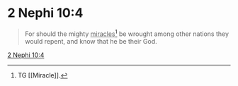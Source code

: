 # 2 Nephi 10:4

> For should the mighty <u>miracles</u>[^a] be wrought among other nations they would repent, and know that he be their God.

[2 Nephi 10:4](https://www.churchofjesuschrist.org/study/scriptures/bofm/2-ne/10?lang=eng&id=p4#p4)


[^a]: TG [[Miracle]].
